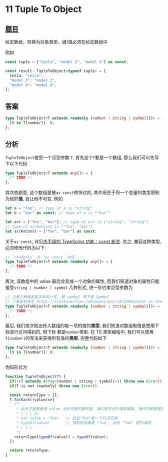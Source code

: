 # 11 Tuple To Object

## [题目](https://github.com/type-challenges/type-challenges/blob/master/questions/11-easy-tuple-to-object/README.zh-CN.md)

给定数组，转换为对象类型，键/值必须在给定数组中

例如

```ts
const tuple = ["tesla", "model 3", "model X"] as const;

const result: TupleToObject<typeof tuple> = {
  tesla: "tesla",
  "model 3": "model 3",
  "model X": "model X",
};
```

## 答案

```ts
type TupleToObject<T extends readonly (number | string | symbol)[]> = {
  [V in T[number]]: V;
};
```

## 分析

`TupleToObject`接受一个泛型参数 `T`, 首先这个`T`要是一个数组, 那么我们可以先写下以下代码

```ts
type TupleToObject<T extends any[]> = {
  /* TODO */
};
```

其次依题意, 这个数组是被`as const`修饰过的, 其作用在于将一个变量的类型限制为他的**值**, 且让他不可变, 例如

```ts
let a = "foo"; // type of a is *string*
let b = "bar" as const; // type of a is *"bar"*

let arr = ["foo", "bar"]; // type of arr is ["string", "string"]
// type of arrAsConst is ["foo", "bar"]
let arrAsConst = ["foo", "bar"] as const;
```

关于`as const`, 详见[杀手级的 TypeScript 功能：const 断言](https://juejin.cn/post/6844903848939634696).
总之, 兼容这种类型, 必须修改代码为以下:

```ts
// `readonly` 与 `as const` 对应
type TupleToObject<T extends readonly any[]> = {
  /* TODO */
};
```

再次, 该数组中的 value 最后会变成一个对象的属性, 而我们知道对象的属性只能接受`string | number | symbol`
几种形式, 进一步约束泛型参数为

```ts
// 注意三种类型首字母均小写, 是 symbol 而不是 Symbol
// 二者区别详见 https://stackoverflow.com/questions/14727044/what-is-the-difference-between-types-string-and-string
type TupleToObject<T extends readonly (number | string | symbol)[]> = {
  /* TODO */
};
```

最后, 我们依次取出传入数组的每一项的值的**类型**, 我们知道对数组取值是使用下标进行访问得到的, 而下标
都是`number`类型. 在 TS 类型编程中, 我们可以使用`T[number]`的写法来获得所有值的**类型**, 完整代码如下

```ts
type TupleToObject<T extends readonly (number | string | symbol)[]> = {
  [V in T[number]]: V;
};
```

伪码形式为

```js
function TupleToObject(T) {
  if(!(T extends Array<(number | string | symbol)>)) throw new Error()
  if(T is not readonly) throw new Error()

  const returnType = {};
  T.forEach((value)=>{
    /*
     * 此处不是直接用 value 当作对象的键和值, 我们是在进行类型编程, 操作的都是类型
     * \`\`\`ts
     * var value = "foo"   // 此处"foo"是一个JS字符串
     * typeOf(value)       // 得到的结果是 "foo", 此处 "foo" 是TS类型
     * \`\`\`
     */
    returnType[typeOf(value)] = typeOf(value);
  })

  return returnType;
}
```
